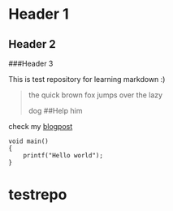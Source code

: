 Header 1
================
Header 2
----------------

###Header 3

This is test repository for learning markdown :)
> the quick brown fox jumps
> over the lazy
> 
> dog
> ##Help him

check my [blogpost][1]


	void main() 
	{
		printf("Hello world");
	}
# testrepo

[1]: http://techuniqe.blogspot.in/ "BigBytes"